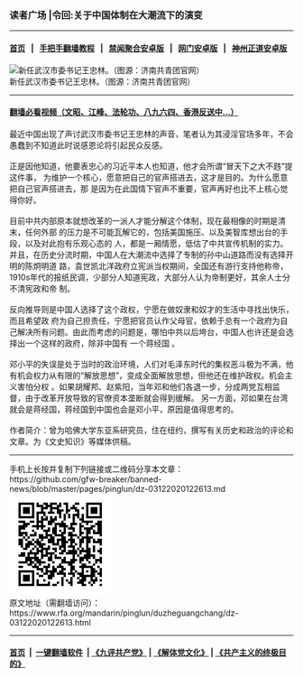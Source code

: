 ### 读者广场 |令回:关于中国体制在⼤潮流下的演变
------------------------

#### [首页](https://github.com/gfw-breaker/banned-news/blob/master/README.md) &nbsp;&nbsp;|&nbsp;&nbsp; [手把手翻墙教程](https://github.com/gfw-breaker/guides/wiki) &nbsp;&nbsp;|&nbsp;&nbsp; [禁闻聚合安卓版](https://github.com/gfw-breaker/bn-android) &nbsp;&nbsp;|&nbsp;&nbsp; [网门安卓版](https://github.com/oGate2/oGate) &nbsp;&nbsp;|&nbsp;&nbsp; [神州正道安卓版](https://github.com/SzzdOgate/update) 



<div id="headerimg">
 <img alt="新任武汉市委书记王忠林。（图源：济南共青团官网）" src="https://www.rfa.org/mandarin/yataibaodao/huanjing/ql2-02132020062518.html/wzl.jpg/@@images/3025ffe2-d45e-4847-9015-2e285df33a1e.jpeg" title="新任武汉市委书记王忠林。（图源：济南共青团官网）"/>
 <div id="headerimgcontents">
  <div id="headerimgcaption">
   <span>
    新任武汉市委书记王忠林。（图源：济南共青团官网）
   </span>
   <!-- zoomattribute -->
  </div>
  <!-- headerimgcaption -->
 </div>
 <!-- headerimagecontents -->
</div>

<hr/>


#### [翻墙必看视频（文昭、江峰、法轮功、八九六四、香港反送中...）](https://github.com/gfw-breaker/banned-news/blob/master/pages/link3.md)

<div id="storytext">
 <div>
  <div class="slot_header">
  </div>
 </div>
 <p>
  最近中国出现了声讨武汉市委书记王忠林的声⾳，笔者认为其浸淫官场多年，不会愚蠢到不知道此时说感恩论将引起⺠众反感。
  <br/>
  <br/>
  正是因他知道，他要表忠⼼的习近平本⼈也知道，他才会所谓“冒天下之⼤不韪”提这件事， 为维护⼀个核⼼，愿意把⾃⼰的官声搭进去，这才是⽬的。为什么愿意把⾃⼰官声搭进去，那 是因为在此国情下官声不重要，官声再好也⽐不上核⼼觉得你好。
  <br/>
  <br/>
  ⽬前中共内部原本就想改⾰的⼀派⼈才能分解这个体制，现在最相像的时期是清末，任何外部 的压⼒是不可能瓦解它的，包括美国施压、以及美智库想出台的⼿段，以及对此抱有乐观⼼态的 ⼈，都是⼀厢情愿，低估了中共宣传机制的实⼒。 并且，在历史分流时期，中国⼈在⼤潮流中选择了专制的孙中⼭道路⽽没有选择开明的陈炯明道 路，袁世凯北洋政府⽴宪派当权期间，全国还有游⾏⽀持他称帝， 1910s年代的报纸⺠调，少部分⼈知道宪政，⼤部分⼈认为帝制更好，其余⼈⼠分不清宪政和帝 制。
  <br/>
  <br/>
  反向推导则是中国⼈选择了这个政权，宁愿在做奴隶和奴才的⽣活中寻找出快乐，⽽且希望政 府为⾃⼰担责任，宁愿把官员认作⽗⺟官，依赖于总有⼀个政府为⾃⼰解决所有问题。由此⽽考虑的问题是，哪怕中共以后垮台，中国⼈也许还是会选择出⼀个这样的政府，除⾮中国有 ⼀个蒋经国 。
  <br/>
  <br/>
  邓⼩平的失误是处于当时的政治环境，⼈们对⽑泽东时代的集权恶斗极为不满，他有机会权力从有限的“解放思想”，变成全⾯解放思想，但他还在维护政权。机会主义害怕分权 。如果胡耀邦、赵紫阳，当年邓和他们各退⼀步，分成两党互相监督，由于改⾰开放导致的官僚资本垄断就会得到缓解。 另⼀⽅⾯，邓如果在台湾就会是蒋经国，蒋经国到中国也会是邓⼩平，原因是值得思考的。
  <br/>
  <br/>
  作者简介：曾为哈佛大学东亚系研究员，住在纽约，撰写有关历史和政治的评论和文章。为《文史知识》等媒体供稿。
 </p>
</div>

<hr/>
手机上长按并复制下列链接或二维码分享本文章：<br/>
https://github.com/gfw-breaker/banned-news/blob/master/pages/pinglun/dz-03122020122613.md <br/>
<a href='https://github.com/gfw-breaker/banned-news/blob/master/pages/pinglun/dz-03122020122613.md'><img src='https://github.com/gfw-breaker/banned-news/blob/master/pages/pinglun/dz-03122020122613.md.png'/></a> <br/>
原文地址（需翻墙访问）：https://www.rfa.org/mandarin/pinglun/duzheguangchang/dz-03122020122613.html


------------------------
#### [首页](https://github.com/gfw-breaker/banned-news/blob/master/README.md) &nbsp;|&nbsp; [一键翻墙软件](https://github.com/gfw-breaker/nogfw/blob/master/README.md) &nbsp;| [《九评共产党》](https://github.com/gfw-breaker/9ping.md/blob/master/README.md#九评之一评共产党是什么) | [《解体党文化》](https://github.com/gfw-breaker/jtdwh.md/blob/master/README.md) | [《共产主义的终极目的》](https://github.com/gfw-breaker/gczydzjmd.md/blob/master/README.md)


<img src='http://gfw-breaker.win/banned-news/pages/pinglun/dz-03122020122613.md' width='0px' height='0px'/>